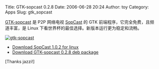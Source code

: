 Title: GTK-sopcast 0.2.8
Date: 2006-06-28 20:24
Author: toy
Category: Apps
Slug: gtk_sopcast

[GTK-sopcast](http://lianwei3.googlepages.com/home2) 是 P2P 网络电视
[SopCast](http://www.sopcast.com) 的 GTK
前端程序，它完全免费，且频道丰富，是 Linux
下看世界杯的最佳选择。新版本运行更为稳定和流畅。

[![gtk-sopcast](http://i.linuxtoy.org/i/2006/06/gtk-sopcast_s.png)](http://i.linuxtoy.org/i/2006/06/gtk-sopcast.png)

- [Download SopCast 1.0.2 for
linux](http://download.sopcast.com/download/sp-sc.tgz)  
- [Download GTK-sopcast 0.2.8 deb
package](http://i.linuxtoy.org/files/deb/gtk-sopcast_0.2.8-1_i386.deb)

[Thanks jazzi!]
